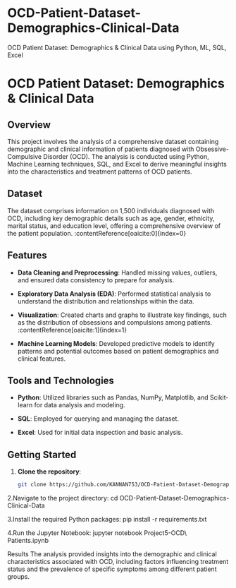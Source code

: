 # OCD-Patient-Dataset-Demographics-Clinical-Data
OCD Patient Dataset: Demographics &amp; Clinical Data using Python, ML, SQL, Excel


# OCD Patient Dataset: Demographics & Clinical Data

## Overview

This project involves the analysis of a comprehensive dataset containing demographic and clinical information of patients diagnosed with Obsessive-Compulsive Disorder (OCD). The analysis is conducted using Python, Machine Learning techniques, SQL, and Excel to derive meaningful insights into the characteristics and treatment patterns of OCD patients.

## Dataset

The dataset comprises information on 1,500 individuals diagnosed with OCD, including key demographic details such as age, gender, ethnicity, marital status, and education level, offering a comprehensive overview of the patient population. :contentReference[oaicite:0]{index=0}

## Features

- **Data Cleaning and Preprocessing**: Handled missing values, outliers, and ensured data consistency to prepare for analysis.

- **Exploratory Data Analysis (EDA)**: Performed statistical analysis to understand the distribution and relationships within the data.

- **Visualization**: Created charts and graphs to illustrate key findings, such as the distribution of obsessions and compulsions among patients. :contentReference[oaicite:1]{index=1}

- **Machine Learning Models**: Developed predictive models to identify patterns and potential outcomes based on patient demographics and clinical features.

## Tools and Technologies

- **Python**: Utilized libraries such as Pandas, NumPy, Matplotlib, and Scikit-learn for data analysis and modeling.

- **SQL**: Employed for querying and managing the dataset.

- **Excel**: Used for initial data inspection and basic analysis.

## Getting Started

1. **Clone the repository**:
   ```bash
   git clone https://github.com/KANNAN753/OCD-Patient-Dataset-Demographics-Clinical-Data.git
2.Navigate to the project directory:
    cd OCD-Patient-Dataset-Demographics-Clinical-Data

3.Install the required Python packages:
    pip install -r requirements.txt

4.Run the Jupyter Notebook:
    jupyter notebook Project5-OCD\ Patients.ipynb

Results
The analysis provided insights into the demographic and clinical characteristics associated with OCD, including factors influencing treatment status and the prevalence of specific symptoms among different patient groups.
